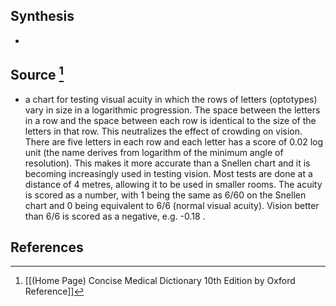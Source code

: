 ## Synthesis
- 
## Source [^1]
- a chart for testing visual acuity in which the rows of letters (optotypes) vary in size in a logarithmic progression. The space between the letters in a row and the space between each row is identical to the size of the letters in that row. This neutralizes the effect of crowding on vision. There are five letters in each row and each letter has a score of 0.02 $\log$ unit (the name derives from logarithm of the minimum angle of resolution). This makes it more accurate than a Snellen chart and it is becoming increasingly used in testing vision. Most tests are done at a distance of 4 metres, allowing it to be used in smaller rooms. The acuity is scored as a number, with 1 being the same as 6/60 on the Snellen chart and 0 being equivalent to 6/6 (normal visual acuity). Vision better than 6/6 is scored as a negative, e.g. -0.18 .
## References

[^1]: [[(Home Page) Concise Medical Dictionary 10th Edition by Oxford Reference]]